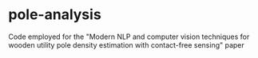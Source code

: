 # pole-analysis
Code employed for the "Modern NLP and computer vision techniques for wooden utility pole density estimation with contact-free sensing" paper
